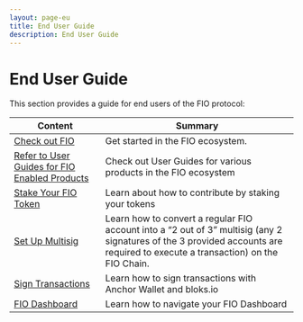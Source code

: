 ```yaml
---
layout: page-eu
title: End User Guide
description: End User Guide
---
```


# End User Guide

This section provides a guide for end users of the FIO protocol: 

|Content  |Summary |
|---|---|
| [Check out FIO](https://fioprotocol.io/getting-started/) | Get started in the FIO ecosystem. |
| [Refer to User Guides for FIO Enabled Products](https://kb.fioprotocol.io/user-guides/user-guides) | Check out User Guides for various products in the FIO ecosystem |
| [Stake Your FIO Token]({{site.baseurl}}/docs/contribute/staking-about) | Learn about how to contribute by staking your tokens |
| [Set Up Multisig]({{site.baseurl}}/docs/eu/multisig) |Learn how to convert a regular FIO account into a “2 out of 3” multisig (any 2 signatures of the 3 provided accounts are required to execute a transaction) on the FIO Chain.  |
| [Sign Transactions ]({{site.baseurl}}/docs/eu/bloks) | Learn how to sign transactions with Anchor Wallet and bloks.io|
| [FIO Dashboard]({{site.baseurl}}/docs/eu/dashboard) | Learn how to navigate your FIO Dashboard |